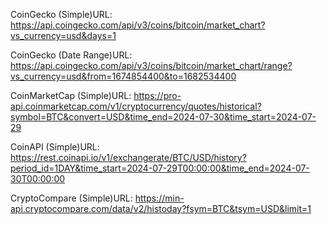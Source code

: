 

CoinGecko (Simple)URL: https://api.coingecko.com/api/v3/coins/bitcoin/market_chart?vs_currency=usd&days=1

CoinGecko (Date Range)URL: https://api.coingecko.com/api/v3/coins/bitcoin/market_chart/range?vs_currency=usd&from=1674854400&to=1682534400


CoinMarketCap (Simple)URL: https://pro-api.coinmarketcap.com/v1/cryptocurrency/quotes/historical?symbol=BTC&convert=USD&time_end=2024-07-30&time_start=2024-07-29


CoinAPI (Simple)URL: https://rest.coinapi.io/v1/exchangerate/BTC/USD/history?period_id=1DAY&time_start=2024-07-29T00:00:00&time_end=2024-07-30T00:00:00

CryptoCompare (Simple)URL: https://min-api.cryptocompare.com/data/v2/histoday?fsym=BTC&tsym=USD&limit=1
